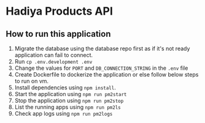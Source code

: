 # Hadiya Products API

## How to run this application

1. Migrate the database using the database repo first as if it's not ready application can fail to connect.
2. Run ```cp .env.development .env```
3. Change the values for ```PORT``` and ```DB_CONNECTION_STRING``` in the ```.env``` file
4. Create Dockerfile to dockerize the application or else follow below steps to run on vm.
5. Install dependencies using ```npm install```.
6. Start the application using ```npm run pm2start```
7. Stop the application using ```npm run pm2stop```
8. List the running apps using ```npm run pm2ls```
9. Check app logs using ```npm run pm2logs```
